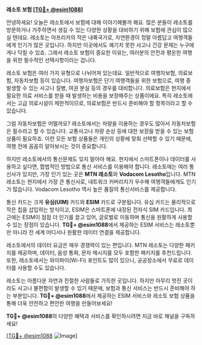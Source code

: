 **레소토 보험 [[TG💪+ @esim1088](https://t.me/s/esim1088)]**

안녕하세요! 오늘은 레소토에서 보험에 대해 이야기해볼까 해요. 많은 분들이 레소토를 방문하거나 거주하면서 생길 수 있는 다양한 상황을 대비하기 위해 보험에 관심이 많으실 텐데요. 레소토는 아프리카의 작은 내륙국가로, 자연환경이 정말 아름답고 여행객들에게 인기가 많은 곳입니다. 하지만 이곳에서도 예기치 못한 사고나 건강 문제는 누구에게나 닥칠 수 있죠. 그래서 레소토 보험이 중요한 이유는, 여러분의 안전과 평온한 여행을 위한 필수적인 선택사항이라는 겁니다.

레소토 보험은 여러 가지 유형으로 나뉘어져 있는데요. 일반적으로 여행자보험, 의료보험, 자동차보험 등이 있습니다. 여행자보험은 단기 여행객들을 위한 보험으로, 여행 중 발생할 수 있는 사고나 질병, 여권 분실 등의 경우를 대비합니다. 의료보험은 현지에서 필요한 의료 서비스를 받을 때 발생하는 비용을 보장해주는 상품이에요. 특히 레소토에서는 고급 의료시설이 제한적이므로, 의료보험은 반드시 준비해야 할 항목이라고 할 수 있습니다.

그럼 자동차보험은 어떨까요? 레소토에서는 차량을 이용하는 경우도 많아서 자동차보험은 필수라고 할 수 있습니다. 교통사고나 차량 손상 등에 대한 보장을 받을 수 있는 보험 상품이 필요하죠. 이런 모든 보험 상품들은 개인의 상황에 맞춰 선택할 수 있기 때문에, 여행 전에 꼼꼼히 알아보시는 것이 중요합니다.

하지만 레소토에서의 통신문제도 잊지 말아야 해요. 현지에서 스마트폰이나 데이터를 사용하고 싶다면, 합법적인 방법으로 통신 서비스를 이용해야 합니다. 레소토에는 여러 통신사가 있지만, 가장 인기 있는 곳은 **MTN 레소토**와 **Vodacom Lesotho**입니다. MTN 레소토는 현지에서 가장 큰 통신사로, 네트워크 커버리지가 우수해 여행객들에게도 인기가 많습니다. Vodacom Lesotho 역시 높은 품질의 통신서비스를 제공합니다.

통신 카드는 크게 **유심(UIM)** 카드와 **ESIM** 카드로 구분됩니다. 유심 카드는 물리적으로 작은 칩을 삽입하는 방식이고, ESIM은 스마트폰에 내장된 전자식 SIM 카드입니다. 최근에는 ESIM이 점점 더 인기를 끌고 있어, 글로벌로 이동하며 통신을 원활하게 사용할 수 있는 장점이 있습니다. **TG💪+ @esim1088**에서 제공하는 ESIM 서비스는 레소토뿐만 아니라 전 세계 어디서나 원활한 데이터 연결을 제공합니다.

레소토에서의 데이터 요금은 매우 경쟁력이 있는 편입니다. MTN 레소토는 다양한 패키지를 제공하며, 데이터, 음성 통화, 문자 메시지를 모두 포함한 패키지를 추천드립니다. 또한, 레소토에서는 와이파이(Wi-Fi) 포인트도 많이 있으니, 공공장소에서 무료로 데이터를 사용할 수도 있습니다.

레소토는 아름다운 자연과 친절한 사람들로 가득한 곳입니다. 하지만 아무리 멋진 곳이라도 사고나 불편함이 발생할 수 있기 때문에, 보험과 통신 서비스는 반드시 준비해야 하는 부분입니다. **TG💪+ @esim1088**에서 제공하는 ESIM 서비스와 레소토 보험 상품을 통해 더욱 안전하고 편안한 여행을 만들어보세요!

**TG💪+ @esim1088**의 다양한 혜택과 서비스를 확인하시려면 지금 바로 채널을 구독하세요! 

[[TG💪+ @esim1088](https://t.me/s/esim1088) ![Image](https://i.postimg.cc/Y0z9fWf4/image.png)]